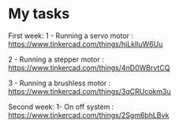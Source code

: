 # My tasks

First week:
1 - Running a servo motor : 
https://www.tinkercad.com/things/hiLkIluW6Uu

2 - Running a stepper motor :
https://www.tinkercad.com/things/4nD0WBrvtCQ

3 - Running a brushless motor :
https://www.tinkercad.com/things/3qCRUcokm3u

Second week:
1- On off system :
https://www.tinkercad.com/things/2Sgm6bhLBvk
